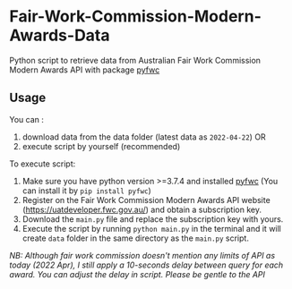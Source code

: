 # Fair-Work-Commission-Modern-Awards-Data
Python script to retrieve data from Australian Fair Work Commission Modern Awards API with package [pyfwc](https://github.com/frankzhangsyd/pyfwc)

Usage
-----

You can :
1. download data from the data folder (latest data as `2022-04-22`)
OR
2. execute script by yourself (recommended)

To execute script:
1. Make sure you have python version >=3.7.4 and installed [pyfwc](https://github.com/frankzhangsyd/pyfwc) (You can install it by `pip install pyfwc`)
2. Register on the Fair Work Commission Modern Awards API website (https://uatdeveloper.fwc.gov.au/) and obtain a subscription key.
3. Download the `main.py` file and replace the subscription key with yours.
4. Execute the script by running `python main.py` in the terminal and it will create `data` folder in the same directory as the `main.py` script.

*NB: Although fair work commission doesn't mention any limits of API as today (2022 Apr), I still apply a 10-seconds delay between query for each award. You can adjust the delay in script. Please be gentle to the API*